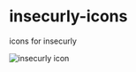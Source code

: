 # insecurly-icons
icons for insecurly

![insecurly icon](https://github.com/Ender-Ghost-Craft/insecurly-icons/assets/143233168/f009c4eb-a6af-40f3-86bd-7252b72e39cb)
